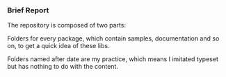 
### Brief Report

The repository is composed of two parts:

Folders for every package, which contain samples, documentation and so on, to get a quick idea of these libs.

Folders named after date are my practice, which means I imitated typeset but has nothing to do with the content.

